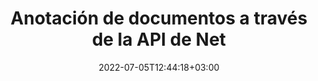 ---
############################# Static ############################
layout: "product"
date: 2022-07-05T12:44:18+03:00
draft: false

product: "Annotation"
product_tag: "annotation"
platform: "Net"
platform_tag: "net"

############################# Head ############################
head_title: "API de anotación de documentos de Net | Ver y anotar imágenes PDF Word Excel PPTX"
head_description: "API de anotación de documentos de Net. Ver, etiquetar, comentar y anotar PDF Word DOCX, Excel XLSX, PPTX, EML EMLX, VSS VSD, OTP, CAD y formatos de archivo de imagen."

############################# Header ############################
title: "Anotación de documentos a través de la API de Net"
description: "Cree aplicaciones Net con capacidades para ver y anotar PDF, HTML, MS Office y otros formatos de documentos sin instalar ningún software externo."
button:
    enable: true
    icon: "fas fa-arrow-down"
    label: "Descargue prueba gratis"
    link: "https://downloads.groupdocs.com/annotation/net"

############################# SubMenu ############################
submenu:
    enable: true
    
    left:
        img_alt: "GroupDocs.Annotation for Net"
        image: "https://www.groupdocs.cloud/templates/groupdocs/images/product-logos/groupdocs-annotation-net.png"
        product: "GroupDocs.Annotation"
        platform: "Net"

    middle:
        button:
            # button loop
            - link: "#overview"
              text: "Visión de conjunto"

            # button loop
            - link: "#features"
              text: "Características"

            # button loop
            - link: "#support"
              text: "Support"

            # button loop
            - link: "https://products.groupdocs.app/annotation"
              text: "Live Demo"

            # button loop
            - link: "https://purchase.groupdocs.com/pricing/annotation/net"
              text: "Precios"

    right:
        link_download: "https://downloads.groupdocs.com/annotation"
        link_learn: "https://docs.groupdocs.com/annotation/net/"
        link_buy: "https://purchase.groupdocs.com"

############################# Overview ############################
overview:
    enable: true
    content: |
      GroupDocs.Annotation Net API es un producto que le permite trabajar con anotaciones en documentos en diferentes plataformas y sistemas operativos, como Android, MacOS, Linux, Windows. GroupDocs.Annotation proporciona una biblioteca con API simple que brinda muchas ventajas: por ejemplo, si necesita mantener los datos confidenciales o elegir cuánta energía necesita para trabajar con la biblioteca, o cambiar parcialmente el trabajo con anotaciones, la biblioteca es muy ligero y flexible.

        GroupDocs.Annotation for Net API le permite trabajar con diferentes tipos de anotaciones, que incluyen: texto, polilínea, área, subrayado, punto, marca de agua, flecha, elipse, reemplazo de texto, distancia, campo de texto, redacción de recursos, etc. Y es compatible con los formatos de documentos más populares, como: PDF, HTML, Microsoft Office Word, hojas de cálculo de Excel, presentaciones de PowerPoint, Visio, correos electrónicos de Outlook, imágenes, metarchivos, dibujos CAD y varios otros formatos. La API brinda la capacidad de obtener miniaturas de páginas de documentos y admite la importación y exportación de anotaciones hacia y desde archivos PDF.

        Con la biblioteca, puede [agregar](/anotación/{{plataforma}}/bmp/), [editar](/anotar/{{plataforma}}/bmp/), [extraer](/annotation/net/bmp/) y [delete](/annotation/net/bmp/) anotaciones de documentos, rotar documentos, cambiar la solución de miniaturas y esta no es una lista completa de todas las posibilidades . También ofrece un conjunto integral de objetos de datos para personalizar las propiedades de anotación según sus requisitos dentro de todos los formatos de documentos admitidos.

        Trabajar con la API de GroupDocs.Annotation para Net es muy sencillo y consta de unos pocos pasos básicos. Al principio, debe configurar una licencia, luego seleccionar el archivo con el que desea trabajar, luego manipularlo de alguna manera con las anotaciones del documento (eliminar/editar/extraer/eliminar) y guardar el resultado. Para obtener más información, consulte la [documentación] del producto (https://docs.groupdocs.com/annotation/net/getting-started/) o nuestros [ejemplos] (https://github.com/groupdocs-annotation /GroupDocs.Annotation-for-.Net) establecido.

        GroupDocs.Annotation se actualiza regularmente y brinda soporte a sus clientes, siempre puede hacernos preguntas o enviarnos sus ideas o contarnos sus necesidades de algo nuevo y con gusto lo implementaremos en nuestras nuevas versiones.
    tabs:
      enable: true
      
      ## TAB ONE ##
      tab_one:
        description: |
          A continuación se muestra una descripción general de GroupDocs.Annotation para Net:
      
        right:
          enable: true
          icon: "fab fa-html5"
          title: "Visión de conjunto"
          content: |
            * Agregar anotaciones
            * Exportar anotaciones
            * Importar anotaciones
            * Comentarios basados en respuestas
            * Compatibilidad de anotaciones
      
      ## TAB TWO ##
      tab_two:
        description: |
          GroupDocs.Annotation para Net es compatible con todos los [formatos de archivo de documentos populares](https://docs.groupdocs.com/annotation/net/supported-document-formats/), incluidos: oficina de Microsoft, PDF, imágenes y muchos otros.
        left:
          enable: true
          table:
            # table loop
            - title: "Microsoft Office Formats"
              content: |
                * **Word**: [DOC](/annotation/net/doc/), [DOCX](/annotation/net/docx/), [DOCM](/annotation/net/docm/), [DOT](/annotation/net/dot/), [DOTX](/annotation/net/dotx/), [RTF](/annotation/net/rtf/)
                * **Excel**: [XLS](/annotation/net/xls/), [XLSX](/annotation/net/xlsx/), [XLSB](/annotation/net/xlsb/), [XLSM](/annotation/net/xlsm/)
                * **PowerPoint**: [PPT](/annotation/net/ppt/), [PPTX](/annotation/net/pptx/), [PPS](/annotation/net/pps/), [PPSX](/annotation/net/ppsx/), [POTM](/annotation/net/potm/), [POTX](/annotation/net/potx/), [PPSM](/annotation/net/ppsm/), [PPTM](/annotation/net/pptm/), [WMF](/annotation/net/wmf/), [EMF](/annotation/net/emf/)
                * **Outlook**: [EML](/annotation/net/eml/), [EMLX](/annotation/net/emlx/), [MSG](/annotation/net/msg/)
                * **Visio**: [VSS](/annotation/net/vss/), [VST](/annotation/net/vst/), [VSD](/annotation/net/vsd/), [VSDX](/annotation/net/vsdx/), [VSX](/annotation/net/vsx/)

        right:
          enable: true
          table:
            # table loop
            - title: "Otros formatos"
              content: |
                * **Portable**: [PDF](/annotation/net/pdf/) (PDF/A-1a, PDF/A-1b, PDF/A-2a)
                * **OpenDocument**: [ODT](/annotation/net/odt/), [ODS](/annotation/net/ods/), [ODP](/annotation/net/odp/)
                * **Images**: [BMP](/annotation/net/bmp/), [JPG](/annotation/net/jpg/), [JPEG](/annotation/net/jpeg/), [TIFF](/annotation/net/tiff/), [TIF](/annotation/net/tif/), [PNG](/annotation/net/png/), [GIF](/annotation/net/gif/), [DCM](/annotation/net/dcm/), [DICOM](/annotation/net/dicom/)
                * **AutoCAD**: [DWG](/annotation/net/dwg/), [DXF](/annotation/net/dxf/), [CAD](/annotation/net/cad/)
                * **Other**: [HTM](/annotation/net/htm/), [HTML](/annotation/net/html/), [CSV](/annotation/net/csv/), [DJVU](/annotation/net/djvu/), [OTP](/annotation/net/otp/), [OTT](/annotation/net/ott/)

      ## TAB THREE ##
      tab_three:
        description: |
          GroupDocs.Annotation para Net es compatible con los siguientes sistemas operativos, marcos y administradores de paquetes:
      
        left:
          enable: true
          table:
            # table loop
            - icon: "fab fa-windows"
              title: "Sistemas operativos"
              content: |
                * Windows Desktop (x86 & x64)
                * Windows Server (x86 & x64)
                * Windows Azure
                * Linux
                * MacOS

            # table loop
            - icon: "fas fa-code"
              title: "Marcos compatibles"
              content: |
                * .NET estándar 2.0
                * .NET Framework 2.0 o superior
                * .NET Core 2.0 o superior
                * Mono Framework 1.2 o superior

        right:
          enable: true
          table:
            # table loop
            - icon: "fas fa-box"
              title: "Gerente de empaquetación"
              content: |
                * NuGet
            
            # table loop
            - icon: "fas fa-tools"
              title: "Entornos de desarrollo"
              content: |
                * Microsoft Visual Studio
                * Xamarin.Android
                * Xamarin.IOS
                * Xamarin.Mac
                * MonoDevelop

############################# Features ############################
features:
    enable: true
    title: "Funciones de GroupDocs.Annotation para Net"

    feature:
      # feature loop
      - icon: "fas fa-copy"
        link: "https://docs.groupdocs.com/annotation/net/basic-usage/"
        content: "Agregar, editar y eliminar anotaciones y respuestas"

      # feature loop
      - icon: "fas fa-eye"
        link: "https://docs.groupdocs.com/annotation/net/export-annotations/"
        content: "Exportar anotaciones to Document"

      # feature loop
      - icon: "fas fa-bolt"
        link: "https://docs.groupdocs.com/annotation/net/evaluation-limitations-and-licensing-of-groupdocs-annotation/"
        content: "Licencia medida: facturación controlada pagando según el uso de la API"
      
      # feature loop
      - icon: "fas fa-code"
        link: "https://docs.groupdocs.com/annotation/net/extract-annotations-from-document/"
        content: "Llamada de función única para obtener todas las anotaciones de un documento"

      # feature loop
      - icon: "fas fa-cloud"
        link: "https://docs.groupdocs.com/annotation/net/add-point-annotation/"
        content: "Asignar valor a la anotación de punto o mover el valor de punto existente"

      # feature loop
      - icon: "fas fa-remove-format"
        link: "https://docs.groupdocs.com/annotation/net/add-link-annotation/"
        content: "Agregar anotación de enlace a diapositivas de PDF, Word y PowerPoint"

      # feature loop
      - icon: "fas fa-comment-slash"
        link: "https://docs.groupdocs.com/annotation/net/basic-usage/"
        content: "Establecer el color de fondo de una anotación o eliminar todas las anotaciones del documento"

      # feature loop
      - icon: "fas fa-border-all"
        link: "https://docs.groupdocs.com/annotation/net/generate-document-pages-preview/"
        content: "Anote archivos PDF con precisión: obtenga una representación de imagen del documento PDF y vistas previas de la página de caché"

      # feature loop
      - icon: "fas fa-wrench"
        link: "https://docs.groupdocs.com/annotation/net/import-annotations/"
        content: "Obtenga las coordenadas de texto de la anotación de texto en la representación de imagen del documento"

      # feature loop
      - icon: "fas fa-columns"
        link: "https://docs.groupdocs.com/annotation/net/add-area-annotation/"
        content: "Enlace los comentarios del usuario a la anotación del área y soporte para comentarios anidados"

      # feature loop
      - icon: "fas fa-file-word"
        link: "https://docs.groupdocs.com/annotation/net/add-arrow-annotation/"
        content: "Use la anotación de flecha para señalar contenido particular"

      # feature loop
      - icon: "fas fa-envelope"
        link: "https://docs.groupdocs.com/annotation/net/add-distance-annotation/"
        content: "Utilice la anotación de distancia para dibujar una línea que represente la distancia entre objetos"

      # feature loop
      - icon: "fas fa-print"
        link: "https://docs.groupdocs.com/annotation/net/add-point-annotation/"
        content: "Anotación basada en puntos que, cuando se hace clic, aparece una ventana para agregar comentarios"

      # feature loop
      - icon: "fas fa-file-archive"
        link: "https://docs.groupdocs.com/annotation/net/add-polyline-annotation/"
        content: "Crear una secuencia conectada de segmentos de línea creados como una anotación de polilínea"

      # feature loop
      - icon: "fas fa-lock"
        link: "https://docs.groupdocs.com/annotation/net/add-ellipse-annotation/"
        content: "Cree segmentos de línea recta, segmentos de arco o una combinación de ambos"

      # feature loop
      - icon: "fas fa-file-code"
        link: "https://docs.groupdocs.com/annotation/net/add-area-annotation/"
        content: "Marcar áreas del documento propuestas para redacción"
      
      # feature loop
      - icon: "fas fa-fill-drip"
        link: "https://docs.groupdocs.com/annotation/net/add-image-annotation/"
        content: "Agregue anotaciones de imagen a PDF, diagramas, Word, Excel, presentaciones e imágenes"

      # feature loop
      - icon: "fas fa-file-excel"
        link: "https://docs.groupdocs.com/annotation/net/add-annotation-to-the-document/"
        content: "Agregar campo de texto y sello basado en texto o marca de agua en el documento"

      # feature loop
      - icon: "fas fa-heading"
        link: "https://docs.groupdocs.com/annotation/net/add-annotation-to-the-document/"
        content: "Tachar, Subrayar o Reemplazar Texto Particular en un Documento"

      # feature loop
      - icon: "fas fa-project-diagram"
        link: "https://docs.groupdocs.com/annotation/net/update-annotations/"
        content: "Cambiar el tamaño de la anotación asignando nuevos parámetros de alto y ancho"

      # feature loop
      - icon: "fas fa-cube"
        link: "https://docs.groupdocs.com/annotation/net/generate-document-pages-preview/"
        content: "Obtener miniaturas de páginas de documentos. Administre una variedad de documentos anotados para imágenes y diagramas"

      # feature loop
      - icon: "fab fa-uncharted"
        link: "https://docs.groupdocs.com/annotation/net/export-annotations/"
        content: "Exportar anotaciones a un d Trabajar con archivos TIFF de varias páginas"
  
      # feature loop
      - icon: "fab fa-uncharted"
        link: "https://docs.groupdocs.com/annotation/net/add-watermark-annotation/"
        content: "Ajustar la alineación vertical y horizontal para la anotación de marca de agua"
  
      # feature loop
      - icon: "fab fa-uncharted"
        link: "https://docs.groupdocs.com/annotation/net/add-text-field-annotation/"
        content: "Agregar alineación horizontal de texto para campo de texto"

      # feature loop
      - icon: "fab fa-uncharted"
        link: "https://docs.groupdocs.com/annotation/net/document-text-info/"
        content: "Obtenga información sobre las líneas de texto del documento (texto, ancho, alto, sangrías)"

    more_feature:
      # more_feature_loop
      - title: "Soporte para Múltiples Tipos de Anotación"
        content: |
          GroupDocs.Annotation for .NET le permite trabajar con varios tipos de anotaciones. Esto brinda libertad y facilidad de comunicación mientras colabora con su equipo en las tareas. Puede usar anotaciones, como anotaciones de área (marcar un área como un rectángulo y agregarle notas), anotaciones de puntos (pegar comentarios en cualquier punto del documento), anotaciones de texto (agregar comentarios al texto seleccionado), anotaciones tachadas/subrayadas ( aplicado a un párrafo), anotación de polilínea (dibuja formas y líneas a mano alzada), anotación de flecha (puntero de flecha con comentarios adjuntos), anotación de elipse (muestra texto dentro de la elipse), anotación de distancia (dibuja una línea que representa la distancia entre objetos), vínculo anotación (agregar enlaces web a formatos de documentos admitidos) y anotación de marca de agua (se puede agregar un sello de texto o una marca de agua en el documento).

          ```cs
          // Inicializar lista de AnnotationInfo
          List<AnnotationInfo> annotations = new List<AnnotationInfo>();
          // Inicializar anotación de texto
          AnnotationInfo textAnnotation = new AnnotationInfo
          {
            Box = new Rectangle((float)265.44, (float)153.86, 206, 36), Type = AnnotationType.Text 
          };
          // Agregar anotación a la lista
          annotations.Add(textAnnotation);
          // Obtener flujo de archivo de entrada
          Stream inputFile = new FileStream("D:/input.pdf", FileMode.Open, File
          .ReadWrite);
          // Exportar anotación y guardar archivo de salida
          CommonUtilities.SaveOutputDocument(inputFile, annotations, DocumentType.Pdf);
          ```

############################# Support ############################
support:
    enable: true

############################# Solutions ############################
solutions:
    enable: true
    title: "GroupDocs.Annotation ofrece API de visualización de documentos para otros entornos de desarrollo populares"

    solution:
        # solution loop
        - img_alt: "GroupDocs.Annotation for Java"
          image: "https://www.groupdocs.cloud/templates/groupdocs/images/product-logos/groupdocs-annotation-java.png"
          product: "GroupDocs.Annotation"
          platform: "Java"
          link: "/annotation/java/"

############################# Back to top ###############################
back_to_top:
  enable: true
---
